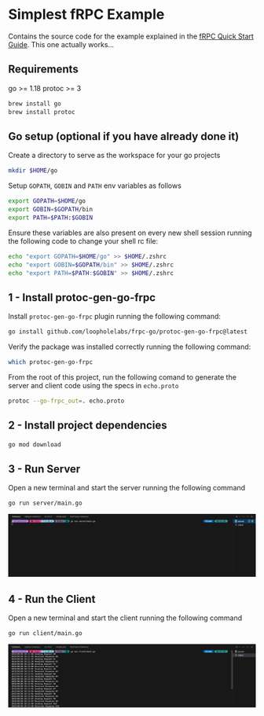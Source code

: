 # Simplest fRPC Example

Contains the source code for the example explained in the [fRPC Quick Start Guide](https://frpc.io/getting-started/quick-start).
This one actually works...


## Requirements

go 		>= 1.18
protoc 	>= 3

```bash
brew install go
brew install protoc
```

## Go setup (optional if you have already done it)

Create a directory to serve as the workspace for your go projects

```bash
mkdir $HOME/go
```

Setup `GOPATH`, `GOBIN` and `PATH` env variables as follows

```bash
export GOPATH=$HOME/go
export GOBIN=$GOPATH/bin
export PATH=$PATH:$GOBIN
```

Ensure these variables are also present on every new shell session running the following code to change your shell rc file:

```bash
echo "export GOPATH=$HOME/go" >> $HOME/.zshrc
echo "export GOBIN=$GOPATH/bin" >> $HOME/.zshrc
echo "export PATH=$PATH:$GOBIN" >> $HOME/.zshrc
```

## 1 - Install protoc-gen-go-frpc

Install `protoc-gen-go-frpc` plugin running the following command:

```bash
go install github.com/loopholelabs/frpc-go/protoc-gen-go-frpc@latest
```

Verify the package was installed correctly running the following command:

```bash
which protoc-gen-go-frpc
```

From the root of this project, run the following comand to generate the server and client code using the specs in `echo.proto`

```bash
protoc --go-frpc_out=. echo.proto
```

## 2 - Install project dependencies

```bash
go mod download
```

## 3 - Run Server

Open a new terminal and start the server running the following command

```bash
go run server/main.go
```

![Server](./images/server.png)


## 4 - Run the Client

Open a new terminal and start the client running the following command

```bash
go run client/main.go
```

![Client](./images/client.png)

